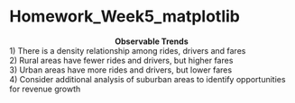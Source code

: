 # Homework_Week5_matplotlib

<center><b>Observable Trends</b></center>
1) There is a density relationship among rides, drivers and fares<br>
2) Rural areas have fewer rides and drivers, but higher fares<br>
3) Urban areas have more rides and drivers, but lower fares<br>
4) Consider additional analysis of suburban areas to identify opportunities for revenue growth
